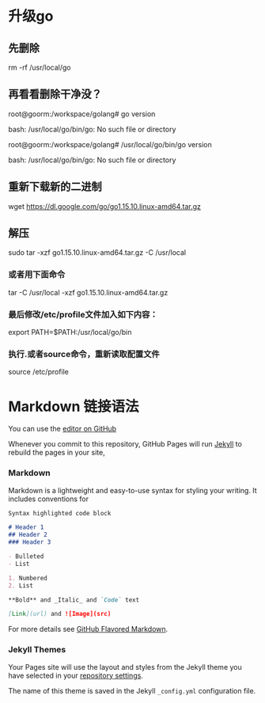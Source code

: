 
# 升级go
## 先删除 
rm -rf /usr/local/go

## 再看看删除干净没？
root@goorm:/workspace/golang# go version

bash: /usr/local/go/bin/go: No such file or directory

root@goorm:/workspace/golang# /usr/local/go/bin/go version

bash: /usr/local/go/bin/go: No such file or directory

## 重新下载新的二进制
wget https://dl.google.com/go/go1.15.10.linux-amd64.tar.gz

## 解压
sudo tar -xzf go1.15.10.linux-amd64.tar.gz -C /usr/local

### 或者用下面命令

tar -C /usr/local -xzf go1.15.10.linux-amd64.tar.gz

### 最后修改/etc/profile文件加入如下内容：

export PATH=$PATH:/usr/local/go/bin

### 执行.或者source命令，重新读取配置文件

source /etc/profile

# Markdown 链接语法

You can use the [editor on GitHub](https://github.com/CHHQ1/hq/edit/gh-pages/index.md) 

Whenever you commit to this repository, GitHub Pages will run [Jekyll](https://jekyllrb.com/) to rebuild the pages in your site,

### Markdown

Markdown is a lightweight and easy-to-use syntax for styling your writing. It includes conventions for

```markdown
Syntax highlighted code block

# Header 1
## Header 2
### Header 3

- Bulleted
- List

1. Numbered
2. List

**Bold** and _Italic_ and `Code` text

[Link](url) and ![Image](src)
```

For more details see [GitHub Flavored Markdown](https://guides.github.com/features/mastering-markdown/).

### Jekyll Themes

Your Pages site will use the layout and styles from the Jekyll theme you have selected in your [repository settings](https://github.com/CHHQ1/hq/settings).

The name of this theme is saved in the Jekyll `_config.yml` configuration file.
